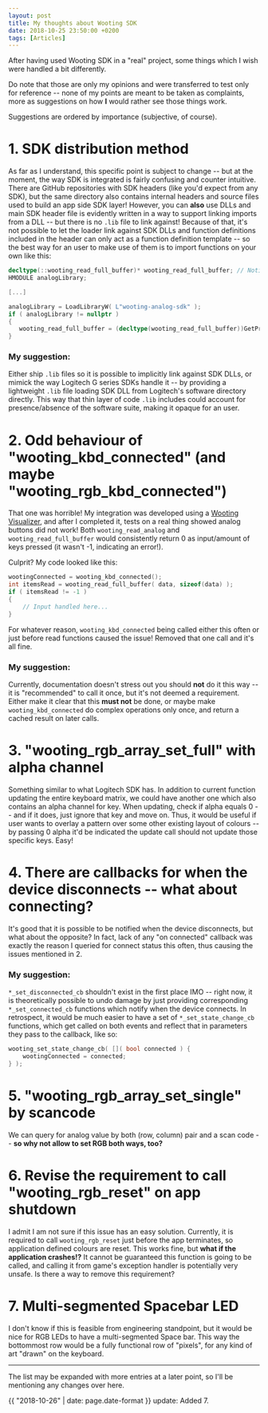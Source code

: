 ```yaml
---
layout: post
title: My thoughts about Wooting SDK
date: 2018-10-25 23:50:00 +0200
tags: [Articles]
---
```

After having used Wooting SDK in a "real" project, some things which I wish were handled a bit differently.

Do note that those are only my opinions and were transferred to test only for reference -- none of my points are meant to be taken as complaints,
more as suggestions on how **I** would rather see those things work.

Suggestions are ordered by importance (subjective, of course).

# 1. SDK distribution method #
As far as I understand, this specific point is subject to change -- but at the moment,
the way SDK is integrated is fairly confusing and counter intuitive.
There are GitHub repositories with SDK headers (like you'd expect from any SDK),
but the same directory also contains internal headers and source files used to build an app side SDK layer!
However, you can **also** use DLLs and main SDK header file is evidently written in a way to support linking
imports from a DLL -- but there is no `.lib` file to link against!
Because of that, it's not possible to let the loader link against SDK DLLs and function definitions
included in the header can only act as a function definition template -- so the best way for an user to make use of them is to
import functions on your own like this:

```cpp
decltype(::wooting_read_full_buffer)* wooting_read_full_buffer; // Notice the usage of :: - so header's function definition gets picked
HMODULE analogLibrary;

[...]

analogLibrary = LoadLibraryW( L"wooting-analog-sdk" );
if ( analogLibrary != nullptr )
{
   wooting_read_full_buffer = (decltype(wooting_read_full_buffer))GetProcAddress( analogLibrary, "wooting_read_full_buffer" );
}
```

### My suggestion: ###
Either ship `.lib` files so it is possible to implicitly link against SDK DLLs,
or mimick the way Logitech G series SDKs handle it -- by providing a lightweight `.lib` file loading SDK DLL from
Logitech's software directory directly. This way that thin layer of code `.lib` includes could account for presence/absence
of the software suite, making it opaque for an user.

# 2. Odd behaviour of "wooting_kbd_connected" (and maybe "wooting_rgb_kbd_connected") #
That one was horrible! My integration was developed using a [Wooting Visualizer](https://dev.wooting.nl/contest-entries/sdk-visualizer-emulator-by-hollow/),
and after I completed it, tests on a real thing showed analog buttons did not work!
Both `wooting_read_analog` and `wooting_read_full_buffer` would consistently return 0 as input/amount of keys pressed (it wasn't -1, indicating an error!).

Culprit? My code looked like this:
```cpp
wootingConnected = wooting_kbd_connected();
int itemsRead = wooting_read_full_buffer( data, sizeof(data) );
if ( itemsRead != -1 )
{
    // Input handled here...
}
```

For whatever reason, `wooting_kbd_connected` being called either this often or just before read functions caused the issue!
Removed that one call and it's all fine.

### My suggestion: ###
Currently, documentation doesn't stress out you should **not** do it this way -- it is "recommended" to call it once,
but it's not deemed a requirement. Either make it clear that this **must not** be done,
or maybe make `wooting_kbd_connected` do complex operations only once, and return a cached result on later calls.

# 3. "wooting_rgb_array_set_full" with alpha channel #
Something similar to what Logitech SDK has. In addition to current function updating the entire keyboard matrix,
we could have another one which also contains an alpha channel for key.
When updating, check if alpha equals 0 -- and if it does, just ignore that key and move on.
Thus, it would be useful if user wants to overlay a pattern over some other existing layout of colours --
by passing 0 alpha it'd be indicated the update call should not update those specific keys. Easy!

# 4. There are callbacks for when the device disconnects -- what about connecting? #
It's good that it is possible to be notified when the device disconnects, but what about the opposite?
In fact, lack of any "on connected" callback was exactly the reason I queried for connect status this often,
thus causing the issues mentioned in 2.

### My suggestion: ###
`*_set_disconnected_cb` shouldn't exist in the first place IMO -- right now, it is theoretically possible to undo damage by just providing
corresponding `*_set_connected_cb` functions which notify when the device connects.
In retrospect, it would be much easier to have a set of `*_set_state_change_cb` functions,
which get called on both events and reflect that in parameters they pass to the callback, like so:
```cpp
wooting_set_state_change_cb( []( bool connected ) {
	wootingConnected = connected;
} );
```

# 5. "wooting_rgb_array_set_single" by scancode #
We can query for analog value by both (row, column) pair and a scan code -- **so why not allow to set RGB both ways, too?**

# 6. Revise the requirement to call "wooting_rgb_reset" on app shutdown #
I admit I am not sure if this issue has an easy solution. Currently,
it is required to call `wooting_rgb_reset` just before the app terminates, so application defined colours are reset.
This works fine, but **what if the application crashes!?** It cannot be guaranteed this function is going to be called,
and calling it from game's exception handler is potentially very unsafe. Is there a way to remove this requirement?

# 7. Multi-segmented Spacebar LED #
I don't know if this is feasible from engineering standpoint, but it would be nice for RGB LEDs to have a multi-segmented Space bar.
This way the bottommost row would be a fully functional row of "pixels", for any kind of art "drawn" on the keyboard.

***

The list may be expanded with more entries at a later point, so I'll be mentioning any changes over here.

{{ "2018-10-26" | date: page.date-format }} update: Added 7.